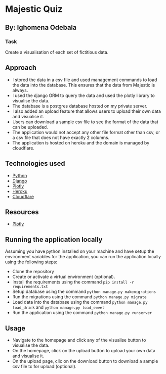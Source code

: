# Majestic Quiz

## By: Ighomena Odebala

### Task
Create a visualisation of each set of fictitious data.

## Approach
- I stored the data in a csv file and used management commands to load the data into the database. This ensures that the data from Majestic is always.
- I used the django ORM to query the data and used the plotly library to visualise the data.
- The database is a postgres database hosted on my private server.
- I also added an upload feature that allows users to upload their own data and visualise it.
- Users can download a sample csv file to see the format of the data that can be uploaded.
- The application would not accept any other file format other than csv, or a csv file that does not have exactly 2 columns.
- The application is hosted on heroku and the domain is managed by cloudflare.

## Technologies used

- [Python](https://www.python.org/)
- [Django](https://www.djangoproject.com/)
- [Plotly](https://plotly.com/python/)
- [Heroku](https://www.heroku.com/)
- [Cloudflare](https://www.cloudflare.com/)

## Resources
- [Plotly](https://plotly.com/python/plot-data-from-csv/)

## Running the application locally

Assuming you have python installed on your machine and have setup the environment variables for the application, you can run the application locally using the following steps:
- Clone the repository
- Create or activate a virtual environment (optional).
- Install the requirements using the command `pip install -r requirements.txt`
- Setup database using the command `python manage.py makemigrations`
- Run the migrations using the command `python manage.py migrate`
- Load data into the database using the command `python manage.py load_drink` and `python manage.py load_sweet`
- Run the application using the command `python manage.py runserver`

## Usage
- Navigate to the homepage and click any of the visualise button to visualise the data.
- On the homepage, click on the upload button to upload your own data and visualise it.
- On the upload page, clic on the download button to download a sample csv file to for upload (optional).
